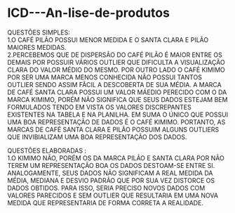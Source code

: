 # ICD---An-lise-de-produtos
QUESTÕES SIMPLES:                                                                                                                                                                                                                                  
1.O CAFÉ PILÃO POSSUI MENOR MEDIDA E O SANTA CLARA E PILÃO MAIORES MEDIDAS.                                                                                                                                                                        
2.PERCEBEMOS QUE DE DISPERSÃO DO CAFÉ PILÃO É MAIOR ENTRE OS DEMAIS POR POSSUIR VÁRIOS OUTLIER QUE DIFICULTA A VISUALIZAÇÃO CLARA DO VALOR MÉDIO DO MESMO.
POR OUTRO LADO O CAFÉ KIMIMO POR SER UMA MARCA MENOS CONHECIDA NÃO POSSUI TANTOS OUTLIER SENDO ASSIM FÃCIL A DESCOBERTA DE SUA MÉDIA.
A MARCA DE CAFÉ SANTA CLARA POSSUI UM VALOR MÁEDIO PERECIDO COM O DA MARCA KIMIMO, PORÉM NÃO SIGNIFICA QUE SEUS DADOS ESTEJAM BEM FORMULADOS TENDO EM VISTA OS VALORES DISCREPANTES EXISTENTES NA TABELA E NA PLANILHA.
EM SUMA O ÚNICO QUE POSSUI UMA BOA REPRESENTAÇÃO DE DADOS É O CAFÉ KIMIMO. 
PORTANTO, AS MARCAS DE CAFÉ SANTA CLARA E PILÃO POSSUIM ALGUNS OUTLIERS QUE INVIBIALIZAM UMA BOA REPRESENTAÇÃO DOS DADOS.                                                                                                                          

QUESTÕES ELABORADAS :                                                                                                                                                                                                                              
1.O KIMIMO NÃO, PORÉM OS DA MARCA PILÃO E SANTA CLARA POR NÃO TEREM UM REPRESENTAÇÃO BOA OS DADOS DESTOAM-SE ENTRE SI.
ANALOGAMENTE, SEUS DADOS NÃO SIGNIFICAM A REAL MEDIDA DA MÉDIA, MEDIANA E DESVIO PADRÃO QUE POR SUA VEZ DISTORCE OS DADOS OBTIDOS.
PARA ISSO, SERIA PRECISO NOVOS DADOS COM VALORES PARECIDOS E SEM OUTLIER QUE RESULTARIA EM UMA NOVA MEDIDA QUE REPRESENTARIA DE FORMA CORRETA A REALIDADE.
